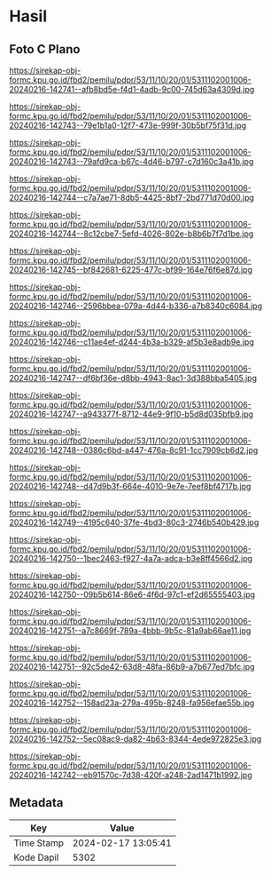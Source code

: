 # Hasil

## Foto C Plano

https://sirekap-obj-formc.kpu.go.id/fbd2/pemilu/pdpr/53/11/10/20/01/5311102001006-20240216-142741--afb8bd5e-f4d1-4adb-9c00-745d63a4309d.jpg

https://sirekap-obj-formc.kpu.go.id/fbd2/pemilu/pdpr/53/11/10/20/01/5311102001006-20240216-142743--79e1b1a0-12f7-473e-999f-30b5bf75f31d.jpg

https://sirekap-obj-formc.kpu.go.id/fbd2/pemilu/pdpr/53/11/10/20/01/5311102001006-20240216-142743--79afd9ca-b67c-4d46-b797-c7d160c3a41b.jpg

https://sirekap-obj-formc.kpu.go.id/fbd2/pemilu/pdpr/53/11/10/20/01/5311102001006-20240216-142744--c7a7ae71-8db5-4425-8bf7-2bd771d70d00.jpg

https://sirekap-obj-formc.kpu.go.id/fbd2/pemilu/pdpr/53/11/10/20/01/5311102001006-20240216-142744--8c12cbe7-5efd-4026-802e-b8b6b7f7d1be.jpg

https://sirekap-obj-formc.kpu.go.id/fbd2/pemilu/pdpr/53/11/10/20/01/5311102001006-20240216-142745--bf842681-6225-477c-bf99-164e76f6e87d.jpg

https://sirekap-obj-formc.kpu.go.id/fbd2/pemilu/pdpr/53/11/10/20/01/5311102001006-20240216-142746--2596bbea-079a-4d44-b336-a7b8340c6084.jpg

https://sirekap-obj-formc.kpu.go.id/fbd2/pemilu/pdpr/53/11/10/20/01/5311102001006-20240216-142746--c11ae4ef-d244-4b3a-b329-af5b3e8adb9e.jpg

https://sirekap-obj-formc.kpu.go.id/fbd2/pemilu/pdpr/53/11/10/20/01/5311102001006-20240216-142747--df6bf36e-d8bb-4943-8ac1-3d388bba5405.jpg

https://sirekap-obj-formc.kpu.go.id/fbd2/pemilu/pdpr/53/11/10/20/01/5311102001006-20240216-142747--a943377f-8712-44e9-9f10-b5d8d035bfb9.jpg

https://sirekap-obj-formc.kpu.go.id/fbd2/pemilu/pdpr/53/11/10/20/01/5311102001006-20240216-142748--0386c6bd-a447-476a-8c91-1cc7909cb6d2.jpg

https://sirekap-obj-formc.kpu.go.id/fbd2/pemilu/pdpr/53/11/10/20/01/5311102001006-20240216-142748--d47d9b3f-664e-4010-9e7e-7eef8bf4717b.jpg

https://sirekap-obj-formc.kpu.go.id/fbd2/pemilu/pdpr/53/11/10/20/01/5311102001006-20240216-142749--4195c640-37fe-4bd3-80c3-2746b540b429.jpg

https://sirekap-obj-formc.kpu.go.id/fbd2/pemilu/pdpr/53/11/10/20/01/5311102001006-20240216-142750--1bec2463-f927-4a7a-adca-b3e8ff4566d2.jpg

https://sirekap-obj-formc.kpu.go.id/fbd2/pemilu/pdpr/53/11/10/20/01/5311102001006-20240216-142750--09b5b614-86e6-4f6d-97c1-ef2d65555403.jpg

https://sirekap-obj-formc.kpu.go.id/fbd2/pemilu/pdpr/53/11/10/20/01/5311102001006-20240216-142751--a7c8669f-789a-4bbb-9b5c-81a9ab66ae11.jpg

https://sirekap-obj-formc.kpu.go.id/fbd2/pemilu/pdpr/53/11/10/20/01/5311102001006-20240216-142751--92c5de42-63d8-48fa-86b9-a7b677ed7bfc.jpg

https://sirekap-obj-formc.kpu.go.id/fbd2/pemilu/pdpr/53/11/10/20/01/5311102001006-20240216-142752--158ad23a-279a-495b-8248-fa956efae55b.jpg

https://sirekap-obj-formc.kpu.go.id/fbd2/pemilu/pdpr/53/11/10/20/01/5311102001006-20240216-142752--5ec08ac9-da82-4b63-8344-4ede972825e3.jpg

https://sirekap-obj-formc.kpu.go.id/fbd2/pemilu/pdpr/53/11/10/20/01/5311102001006-20240216-142742--eb91570c-7d38-420f-a248-2ad1471b1992.jpg


## Metadata

| Key        | Value               |
| ---------- | ------------------- |
| Time Stamp | 2024-02-17 13:05:41 |
| Kode Dapil | 5302                |



